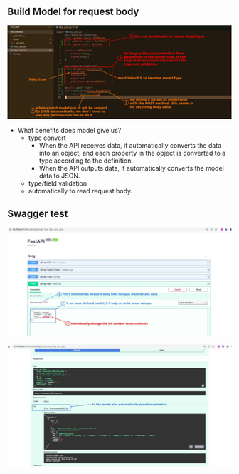 ## **Build Model for request body**

![Alt BaseModel](pic/01.jpg)

- What benefits does model give us?
  - type convert
    - When the API receives data, it automatically converts the data into an object, and each property in the object is converted to a type according to the definition.
    - When the API outputs data, it automatically converts the model data to JSON.
  - type/field validation
  - automatically to read request body.

## **Swagger test**

![Alt swagger](pic/02.jpg)

![Alt swagger error](pic/03.jpg)
